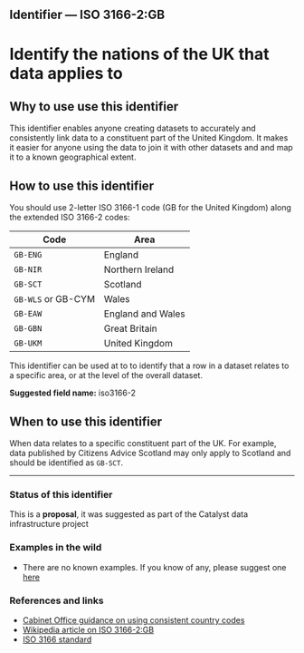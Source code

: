 ## Identifier — ISO 3166-2:GB
# Identify the nations of the UK that data applies to

## Why to use use this identifier

This identifier enables anyone creating datasets to accurately and consistently link data to a constituent part of the United Kingdom. It makes it easier for anyone using the data to join it with other datasets and and map it to a known geographical extent.

## How to use this identifier

You should use 2-letter ISO 3166-1 code (GB for the United Kingdom) along the extended ISO 3166-2 codes:

| Code | Area |
| -----  | ------- |
| `GB-ENG` | England |
| `GB-NIR` | Northern Ireland |
| `GB-SCT` | Scotland |
| `GB-WLS` or GB-CYM | Wales |
| `GB-EAW` | England and Wales |
| `GB-GBN` | Great Britain |
| `GB-UKM` | United Kingdom |

This identifier can be used at to to identify that a row in a dataset relates to a specific area, or at the level of the overall dataset.

**Suggested field name:** iso3166-2


## When to use this identifier

When data relates to a specific constituent part of the UK. For example, data published by Citizens Advice Scotland may only apply to Scotland and should be identified as `GB-SCT`.

---

### Status of this identifier

This is a **proposal**, it was suggested as part of the Catalyst data infrastructure project

### Examples in the wild

* There are no known examples. If you know of any, please suggest one [here](#)

### References and links

* [Cabinet Office guidance on using consistent country codes](https://www.gov.uk/government/publications/open-standards-for-government/country-codes)
* [Wikipedia article on ISO 3166-2:GB](https://en.wikipedia.org/wiki/ISO_3166-2:GB)
* [ISO 3166 standard](https://www.iso.org/standard/63545.html)